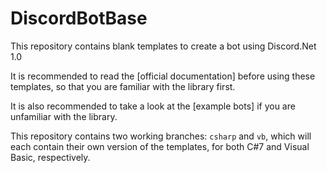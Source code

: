# DiscordBotBase

This repository contains blank templates to create a bot using Discord.Net 1.0

It is recommended to read the [official documentation] before using these templates, so that you
are familiar with the library first.

It is also recommended to take a look at the [example bots] if you are unfamiliar with the library.

This repository contains two working branches: `csharp` and `vb`, which will each contain their
own version of the templates, for both C#7 and Visual Basic, respectively.

